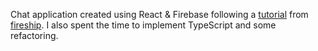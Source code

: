 Chat application created using React & Firebase following a [tutorial](https://www.youtube.com/watch?v=zQyrwxMPm88) from [fireship](https://www.youtube.com/channel/UCsBjURrPoezykLs9EqgamOA). I also spent the time to implement TypeScript and some refactoring.
